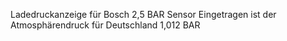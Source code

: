 Ladedruckanzeige für Bosch 2,5 BAR Sensor 
Eingetragen ist der Atmosphärendruck für Deutschland 1,012 BAR
